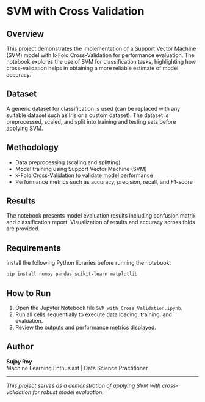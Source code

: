 # SVM with Cross Validation

## Overview

This project demonstrates the implementation of a Support Vector Machine
(SVM) model with k-Fold Cross-Validation for performance evaluation. The
notebook explores the use of SVM for classification tasks, highlighting
how cross-validation helps in obtaining a more reliable estimate of
model accuracy.

## Dataset

A generic dataset for classification is used (can be replaced with any
suitable dataset such as Iris or a custom dataset). The dataset is
preprocessed, scaled, and split into training and testing sets before
applying SVM.

## Methodology

-   Data preprocessing (scaling and splitting)
-   Model training using Support Vector Machine (SVM)
-   k-Fold Cross-Validation to validate model performance
-   Performance metrics such as accuracy, precision, recall, and
    F1-score

## Results

The notebook presents model evaluation results including confusion
matrix and classification report. Visualization of results and accuracy
across folds are provided.

## Requirements

Install the following Python libraries before running the notebook:

``` bash
pip install numpy pandas scikit-learn matplotlib
```

## How to Run

1.  Open the Jupyter Notebook file `SVM_with_Cross_Validation.ipynb`.
2.  Run all cells sequentially to execute data loading, training, and
    evaluation.
3.  Review the outputs and performance metrics displayed.

## Author

**Sujay Roy**\
Machine Learning Enthusiast \| Data Science Practitioner

------------------------------------------------------------------------

*This project serves as a demonstration of applying SVM with
cross-validation for robust model evaluation.*
